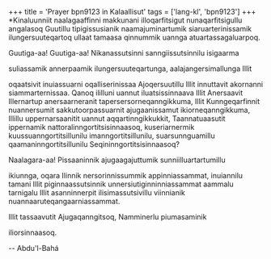 +++
title = 'Prayer bpn9123 in Kalaallisut'
tags = ['lang-kl', 'bpn9123']
+++
*Kinaluunniit naalagaaffinni makkunani illoqarfitsigut nunaqarfitsigullu angalasoq Guutillu tipigissusianik naamajuminartumik siaruarterinissamik ilungersuuteqartoq ullaat tamaasa qinnummik uannga atuartassagaluarpoq.


Guutiga-aa! Guutiga-aa! Nikanassutsinni sanngiissutsinnilu isigaarma

suliassamik annerpaamik ilungersuuteqartunga, aalajangersimallunga Illit

oqaatsivit inuiassuarni oqalliserinissaa Ajoqersuutillu Illit innuttavit akornanni siammarternissaa. Qanoq ililluni uannut iluatsissinnaava Illit Anersaavit Illernartup anersaarneranit tapersersorneqanngikkuma, Illit Kunngeqarfinnit nuannersumit sakkutoorpassuarnit ajugaanissamut ikiorneqanngikkuma, Illillu uppernarsaanitit uannut aqqartinngikkukkit, Taannatuaasutit ippernamik nattoralinngortitsisinnaasoq, kuseriarnermik kuussuanngortitsillunilu imanngortitsillunilu, suarsunnguamillu qaamaninngortitsillunilu Seqininngortitsisinnaasoq?

Naalagara-aa! Pissaaninnik ajugaagajuttumik sunniilluartartumillu

ikiunnga, oqara Ilinnik nersorinnissummik appinniassammat, inuiannilu tamani Illit piginnaassutsinnik unnersiutiginninniassammat aammalu tarnigalu Illit asanninnerpit ilisimassutsivillu viinnianik nuannaaruteqangaarniassammat.

Illit tassaavutit Ajugaqanngitsoq, Namminerlu piumasaminik

iliorsinnaasoq.

-- Abdu'l-Bahá
